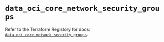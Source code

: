 # `data_oci_core_network_security_groups`

Refer to the Terraform Registory for docs: [`data_oci_core_network_security_groups`](https://registry.terraform.io/providers/oracle/oci/6.18.0/docs/data-sources/core_network_security_groups).
